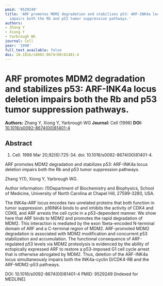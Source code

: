 ```yaml
---
pmid: '9529249'
title: 'ARF promotes MDM2 degradation and stabilizes p53: ARF-INK4a locus deletion
  impairs both the Rb and p53 tumor suppression pathways.'
authors:
- Zhang Y
- Xiong Y
- Yarbrough WG
journal: Cell
year: '1998'
full_text_available: false
doi: 10.1016/s0092-8674(00)81401-4
---
```


# ARF promotes MDM2 degradation and stabilizes p53: ARF-INK4a locus deletion impairs both the Rb and p53 tumor suppression pathways.
**Authors:** Zhang Y, Xiong Y, Yarbrough WG
**Journal:** Cell (1998)
**DOI:** [10.1016/s0092-8674(00)81401-4](https://doi.org/10.1016/s0092-8674(00)81401-4)

## Abstract

1. Cell. 1998 Mar 20;92(6):725-34. doi: 10.1016/s0092-8674(00)81401-4.

ARF promotes MDM2 degradation and stabilizes p53: ARF-INK4a locus deletion 
impairs both the Rb and p53 tumor suppression pathways.

Zhang Y(1), Xiong Y, Yarbrough WG.

Author information:
(1)Department of Biochemistry and Biophysics, School of Medicine, University of 
North Carolina at Chapel Hill, 27599-3280, USA.

The INK4a-ARF locus encodes two unrelated proteins that both function in tumor 
suppression. p16INK4 binds to and inhibits the activity of CDK4 and CDK6, and 
ARF arrests the cell cycle in a p53-dependent manner. We show here that ARF 
binds to MDM2 and promotes the rapid degradation of MDM2. This interaction is 
mediated by the exon 1beta-encoded N-terminal domain of ARF and a C-terminal 
region of MDM2. ARF-promoted MDM2 degradation is associated with MDM2 
modification and concurrent p53 stabilization and accumulation. The functional 
consequence of ARF-regulated p53 levels via MDM2 proteolysis is evidenced by the 
ability of ectopically expressed ARF to restore a p53-imposed G1 cell cycle 
arrest that is otherwise abrogated by MDM2. Thus, deletion of the ARF-INK4a 
locus simultaneously impairs both the INK4a-cyclin D/CDK4-RB and the 
ARF-MDM2-p53 pathways.

DOI: 10.1016/s0092-8674(00)81401-4
PMID: 9529249 [Indexed for MEDLINE]

